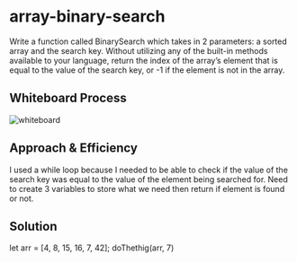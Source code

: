 # array-binary-search

<!-- Description of the challenge -->

Write a function called BinarySearch which takes in 2 parameters: a sorted array and the search key. Without utilizing any of the built-in methods available to your language, return the index of the array’s element that is equal to the value of the search key, or -1 if the element is not in the array.

## Whiteboard Process

<!-- Embedded whiteboard image -->

![whiteboard](/array-binary-search/CodeChallenge3.png)

## Approach & Efficiency

<!-- What approach did you take? Why? What is the Big O space/time for this approach? -->

I used a while loop because I needed to be able to check if the value of the search key was equal to the value of the element being searched for. Need to create 3 variables to store what we need then return if element is found or not.

## Solution

<!-- Show how to run your code, and examples of it in action -->

let arr = [4, 8, 15, 16, 7, 42];
doThethig(arr, 7)
